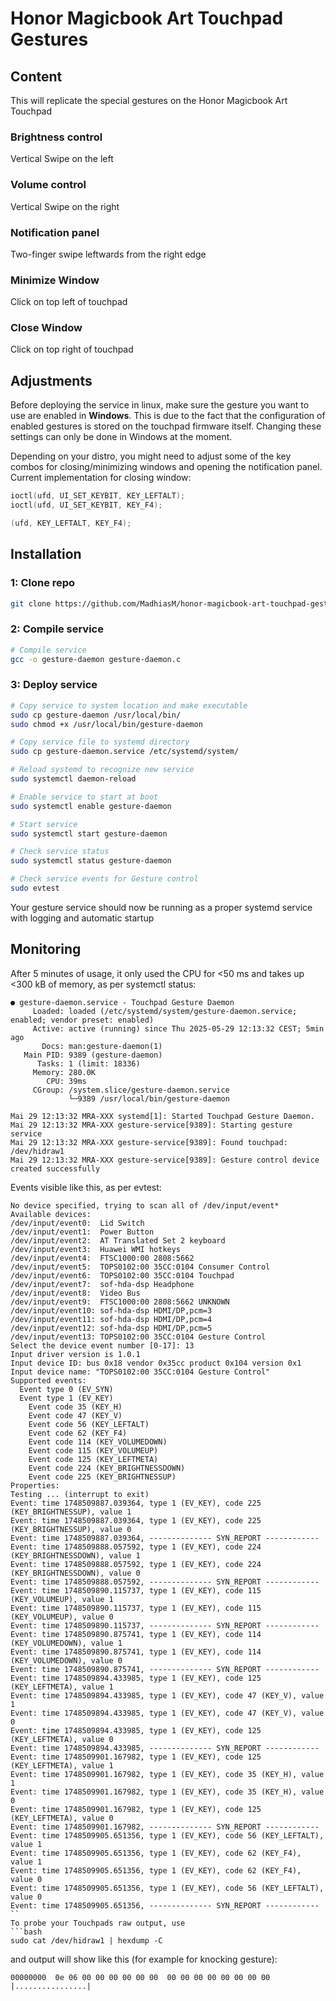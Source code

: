 # Honor Magicbook Art Touchpad Gestures

## Content
This will replicate the special gestures on the Honor Magicbook Art Touchpad

### Brightness control
Vertical Swipe on the left
### Volume control
Vertical Swipe on the right

### Notification panel
Two-finger swipe leftwards from the right edge

### Minimize Window
Click on top left of touchpad
### Close Window
Click on top right of touchpad

## Adjustments
Before deploying the service in linux, make sure the gesture you want to use are enabled in **Windows**. This is due to the fact that the configuration of enabled gestures is stored on the touchpad firmware itself. Changing these settings can only be done in Windows at the moment.

Depending on your distro, you might need to adjust some of the key combos for closing/minimizing windows and opening the notification panel. Current implementation for closing window:
```c
ioctl(ufd, UI_SET_KEYBIT, KEY_LEFTALT);
ioctl(ufd, UI_SET_KEYBIT, KEY_F4);

(ufd, KEY_LEFTALT, KEY_F4);
```

## Installation
### 1: Clone repo
```bash
git clone https://github.com/MadhiasM/honor-magicbook-art-touchpad-gestures
```

### 2: Compile service

```bash
# Compile service
gcc -o gesture-daemon gesture-daemon.c
```

### 3: Deploy service

```bash
# Copy service to system location and make executable
sudo cp gesture-daemon /usr/local/bin/
sudo chmod +x /usr/local/bin/gesture-daemon

# Copy service file to systemd directory
sudo cp gesture-daemon.service /etc/systemd/system/

# Reload systemd to recognize new service
sudo systemctl daemon-reload

# Enable service to start at boot
sudo systemctl enable gesture-daemon

# Start service
sudo systemctl start gesture-daemon

# Check service status
sudo systemctl status gesture-daemon

# Check service events for Gesture control
sudo evtest

```

Your gesture service should now be running as a proper systemd service with logging and automatic startup

## Monitoring
After 5 minutes of usage, it only used the CPU for <50 ms and takes up <300 kB of memory, as per systemctl status:
```
● gesture-daemon.service - Touchpad Gesture Daemon
     Loaded: loaded (/etc/systemd/system/gesture-daemon.service; enabled; vendor preset: enabled)
     Active: active (running) since Thu 2025-05-29 12:13:32 CEST; 5min ago
       Docs: man:gesture-daemon(1)
   Main PID: 9389 (gesture-daemon)
      Tasks: 1 (limit: 18336)
     Memory: 280.0K
        CPU: 39ms
     CGroup: /system.slice/gesture-daemon.service
             └─9389 /usr/local/bin/gesture-daemon

Mai 29 12:13:32 MRA-XXX systemd[1]: Started Touchpad Gesture Daemon.
Mai 29 12:13:32 MRA-XXX gesture-service[9389]: Starting gesture service
Mai 29 12:13:32 MRA-XXX gesture-service[9389]: Found touchpad: /dev/hidraw1
Mai 29 12:13:32 MRA-XXX gesture-service[9389]: Gesture control device created successfully
```

Events visible like this, as per evtest:
```
No device specified, trying to scan all of /dev/input/event*
Available devices:
/dev/input/event0:	Lid Switch
/dev/input/event1:	Power Button
/dev/input/event2:	AT Translated Set 2 keyboard
/dev/input/event3:	Huawei WMI hotkeys
/dev/input/event4:	FTSC1000:00 2808:5662
/dev/input/event5:	TOPS0102:00 35CC:0104 Consumer Control
/dev/input/event6:	TOPS0102:00 35CC:0104 Touchpad
/dev/input/event7:	sof-hda-dsp Headphone
/dev/input/event8:	Video Bus
/dev/input/event9:	FTSC1000:00 2808:5662 UNKNOWN
/dev/input/event10:	sof-hda-dsp HDMI/DP,pcm=3
/dev/input/event11:	sof-hda-dsp HDMI/DP,pcm=4
/dev/input/event12:	sof-hda-dsp HDMI/DP,pcm=5
/dev/input/event13:	TOPS0102:00 35CC:0104 Gesture Control
Select the device event number [0-17]: 13
Input driver version is 1.0.1
Input device ID: bus 0x18 vendor 0x35cc product 0x104 version 0x1
Input device name: "TOPS0102:00 35CC:0104 Gesture Control"
Supported events:
  Event type 0 (EV_SYN)
  Event type 1 (EV_KEY)
    Event code 35 (KEY_H)
    Event code 47 (KEY_V)
    Event code 56 (KEY_LEFTALT)
    Event code 62 (KEY_F4)
    Event code 114 (KEY_VOLUMEDOWN)
    Event code 115 (KEY_VOLUMEUP)
    Event code 125 (KEY_LEFTMETA)
    Event code 224 (KEY_BRIGHTNESSDOWN)
    Event code 225 (KEY_BRIGHTNESSUP)
Properties:
Testing ... (interrupt to exit)
Event: time 1748509887.039364, type 1 (EV_KEY), code 225 (KEY_BRIGHTNESSUP), value 1
Event: time 1748509887.039364, type 1 (EV_KEY), code 225 (KEY_BRIGHTNESSUP), value 0
Event: time 1748509887.039364, -------------- SYN_REPORT ------------
Event: time 1748509888.057592, type 1 (EV_KEY), code 224 (KEY_BRIGHTNESSDOWN), value 1
Event: time 1748509888.057592, type 1 (EV_KEY), code 224 (KEY_BRIGHTNESSDOWN), value 0
Event: time 1748509888.057592, -------------- SYN_REPORT ------------
Event: time 1748509890.115737, type 1 (EV_KEY), code 115 (KEY_VOLUMEUP), value 1
Event: time 1748509890.115737, type 1 (EV_KEY), code 115 (KEY_VOLUMEUP), value 0
Event: time 1748509890.115737, -------------- SYN_REPORT ------------
Event: time 1748509890.875741, type 1 (EV_KEY), code 114 (KEY_VOLUMEDOWN), value 1
Event: time 1748509890.875741, type 1 (EV_KEY), code 114 (KEY_VOLUMEDOWN), value 0
Event: time 1748509890.875741, -------------- SYN_REPORT ------------
Event: time 1748509894.433985, type 1 (EV_KEY), code 125 (KEY_LEFTMETA), value 1
Event: time 1748509894.433985, type 1 (EV_KEY), code 47 (KEY_V), value 1
Event: time 1748509894.433985, type 1 (EV_KEY), code 47 (KEY_V), value 0
Event: time 1748509894.433985, type 1 (EV_KEY), code 125 (KEY_LEFTMETA), value 0
Event: time 1748509894.433985, -------------- SYN_REPORT ------------
Event: time 1748509901.167982, type 1 (EV_KEY), code 125 (KEY_LEFTMETA), value 1
Event: time 1748509901.167982, type 1 (EV_KEY), code 35 (KEY_H), value 1
Event: time 1748509901.167982, type 1 (EV_KEY), code 35 (KEY_H), value 0
Event: time 1748509901.167982, type 1 (EV_KEY), code 125 (KEY_LEFTMETA), value 0
Event: time 1748509901.167982, -------------- SYN_REPORT ------------
Event: time 1748509905.651356, type 1 (EV_KEY), code 56 (KEY_LEFTALT), value 1
Event: time 1748509905.651356, type 1 (EV_KEY), code 62 (KEY_F4), value 1
Event: time 1748509905.651356, type 1 (EV_KEY), code 62 (KEY_F4), value 0
Event: time 1748509905.651356, type 1 (EV_KEY), code 56 (KEY_LEFTALT), value 0
Event: time 1748509905.651356, -------------- SYN_REPORT ------------
``
To probe your Touchpads raw output, use
```bash
sudo cat /dev/hidraw1 | hexdump -C
```
and output will show like this (for example for knocking gesture):
```
00000000  0e 06 00 00 00 00 00 00  00 00 00 00 00 00 00 00  |................|
```
